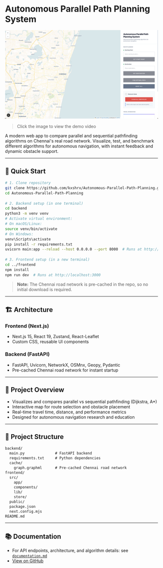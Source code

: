 # Autonomous Parallel Path Planning System

[![Watch the demo video](autonomous_path_planning_img.png)](https://drive.google.com/file/d/1Od502U7hioEg0EuqtHVO36FZ5RfKd1Je/view?usp=sharing)

> Click the image to view the demo video

A modern web app to compare parallel and sequential pathfinding algorithms on Chennai's real road network. Visualize, test, and benchmark different algorithms for autonomous navigation, with instant feedback and dynamic obstacle support.

---

## 🚀 Quick Start

```bash
# 1. Clone repository
git clone https://github.com/kxshrx/Autonomous-Parallel-Path-Planning.git
cd Autonomous-Parallel-Path-Planning

# 2. Backend setup (in one terminal)
cd backend
python3 -m venv venv
# Activate virtual environment:
# On macOS/Linux:
source venv/bin/activate
# On Windows:
venv\Scripts\activate
pip install -r requirements.txt
uvicorn main:app --reload --host 0.0.0.0 --port 8000  # Runs at http://localhost:8000

# 3. Frontend setup (in a new terminal)
cd ../frontend
npm install
npm run dev  # Runs at http://localhost:3000
```

> **Note:** The Chennai road network is pre-cached in the repo, so no initial download is required.

---

## 🏗️ Architecture

### Frontend (Next.js)

- Next.js 15, React 19, Zustand, React-Leaflet
- Custom CSS, reusable UI components

### Backend (FastAPI)

- FastAPI, Uvicorn, NetworkX, OSMnx, Geopy, Pydantic
- Pre-cached Chennai road network for instant startup

---

## 📖 Project Overview

- Visualizes and compares parallel vs sequential pathfinding (Dijkstra, A\*)
- Interactive map for route selection and obstacle placement
- Real-time travel time, distance, and performance metrics
- Designed for autonomous navigation research and education

---

## 📁 Project Structure

```
backend/
  main.py              # FastAPI backend
  requirements.txt     # Python dependencies
  cache/
    graph.graphml      # Pre-cached Chennai road network
frontend/
  src/
    app/
    components/
    lib/
    store/
  public/
  package.json
  next.config.mjs
README.md
```

---

## 📚 Documentation

- For API endpoints, architecture, and algorithm details: see [`documentation.md`](documentation.md)
- [View on GitHub](https://github.com/kxshrx/Autonomous-Parallel-Path-Planning)
